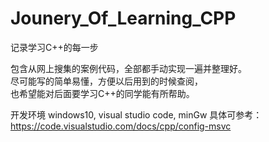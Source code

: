# Jounery_Of_Learning_CPP
记录学习C++的每一步

包含从网上搜集的案例代码，全部都手动实现一遍并整理好。  
尽可能写的简单易懂，方便以后用到的时候查阅，  
也希望能对后面要学习C++的同学能有所帮助。     

开发环境 windows10, visual studio code, minGw 
具体可参考：https://code.visualstudio.com/docs/cpp/config-msvc  

